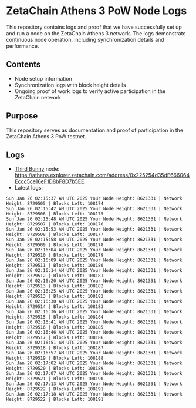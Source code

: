 # ZetaChain Athens 3 PoW Node Logs
This repository contains logs and proof that we have successfully set up and run a node on the ZetaChain Athens 3 network. The logs demonstrate continuous node operation, including synchronization details and performance.

## Contents
- Node setup information
- Synchronization logs with block height details
- Ongoing proof of work logs to verify active participation in the ZetaChain network

## Purpose
This repository serves as documentation and proof of participation in the ZetaChain Athens 3 PoW testnet.

## Logs

- [Third Bunny](https://thirdbunny.xyz/) node: https://athens.explorer.zetachain.com/address/0x225254d35dE666064Eccc5ce16eF1D8bF8D7b5EE
- Latest logs:
```
Sun Jan 26 02:15:37 AM UTC 2025 Your Node Height: 8621331 | Network Height: 8729505 | Blocks Left: 108174
Sun Jan 26 02:15:42 AM UTC 2025 Your Node Height: 8621331 | Network Height: 8729506 | Blocks Left: 108175
Sun Jan 26 02:15:48 AM UTC 2025 Your Node Height: 8621331 | Network Height: 8729507 | Blocks Left: 108176
Sun Jan 26 02:15:53 AM UTC 2025 Your Node Height: 8621331 | Network Height: 8729508 | Blocks Left: 108177
Sun Jan 26 02:15:58 AM UTC 2025 Your Node Height: 8621331 | Network Height: 8729509 | Blocks Left: 108178
Sun Jan 26 02:16:04 AM UTC 2025 Your Node Height: 8621331 | Network Height: 8729510 | Blocks Left: 108179
Sun Jan 26 02:16:09 AM UTC 2025 Your Node Height: 8621331 | Network Height: 8729511 | Blocks Left: 108180
Sun Jan 26 02:16:14 AM UTC 2025 Your Node Height: 8621331 | Network Height: 8729512 | Blocks Left: 108181
Sun Jan 26 02:16:20 AM UTC 2025 Your Node Height: 8621331 | Network Height: 8729513 | Blocks Left: 108182
Sun Jan 26 02:16:25 AM UTC 2025 Your Node Height: 8621331 | Network Height: 8729513 | Blocks Left: 108182
Sun Jan 26 02:16:30 AM UTC 2025 Your Node Height: 8621331 | Network Height: 8729514 | Blocks Left: 108183
Sun Jan 26 02:16:36 AM UTC 2025 Your Node Height: 8621331 | Network Height: 8729515 | Blocks Left: 108184
Sun Jan 26 02:16:41 AM UTC 2025 Your Node Height: 8621331 | Network Height: 8729516 | Blocks Left: 108185
Sun Jan 26 02:16:46 AM UTC 2025 Your Node Height: 8621331 | Network Height: 8729517 | Blocks Left: 108186
Sun Jan 26 02:16:51 AM UTC 2025 Your Node Height: 8621331 | Network Height: 8729518 | Blocks Left: 108187
Sun Jan 26 02:16:57 AM UTC 2025 Your Node Height: 8621331 | Network Height: 8729519 | Blocks Left: 108188
Sun Jan 26 02:17:02 AM UTC 2025 Your Node Height: 8621331 | Network Height: 8729520 | Blocks Left: 108189
Sun Jan 26 02:17:07 AM UTC 2025 Your Node Height: 8621331 | Network Height: 8729521 | Blocks Left: 108190
Sun Jan 26 02:17:13 AM UTC 2025 Your Node Height: 8621331 | Network Height: 8729522 | Blocks Left: 108191
Sun Jan 26 02:17:18 AM UTC 2025 Your Node Height: 8621331 | Network Height: 8729522 | Blocks Left: 108191
```
